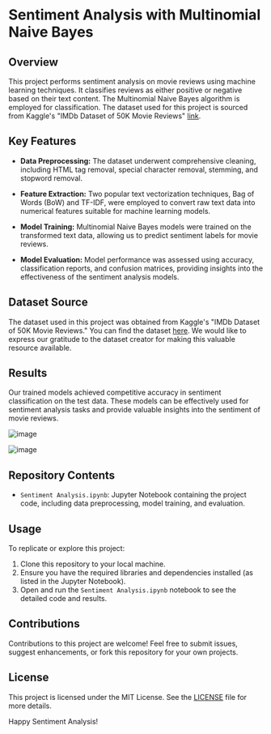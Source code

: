 # Sentiment Analysis with Multinomial Naive Bayes

## Overview

This project performs sentiment analysis on movie reviews using machine learning techniques. It classifies reviews as either positive or negative based on their text content. The Multinomial Naive Bayes algorithm is employed for classification. The dataset used for this project is sourced from Kaggle's "IMDb Dataset of 50K Movie Reviews" [link](https://www.kaggle.com/lakshmi25npathi/imdb-dataset-of-50k-movie-reviews).

## Key Features

- **Data Preprocessing:** The dataset underwent comprehensive cleaning, including HTML tag removal, special character removal, stemming, and stopword removal.

- **Feature Extraction:** Two popular text vectorization techniques, Bag of Words (BoW) and TF-IDF, were employed to convert raw text data into numerical features suitable for machine learning models.

- **Model Training:** Multinomial Naive Bayes models were trained on the transformed text data, allowing us to predict sentiment labels for movie reviews.

- **Model Evaluation:** Model performance was assessed using accuracy, classification reports, and confusion matrices, providing insights into the effectiveness of the sentiment analysis models.

## Dataset Source

The dataset used in this project was obtained from Kaggle's "IMDb Dataset of 50K Movie Reviews." You can find the dataset [here](https://www.kaggle.com/lakshmi25npathi/imdb-dataset-of-50k-movie-reviews). We would like to express our gratitude to the dataset creator for making this valuable resource available.

## Results

Our trained models achieved competitive accuracy in sentiment classification on the test data. These models can be effectively used for sentiment analysis tasks and provide valuable insights into the sentiment of movie reviews.

![image](https://github.com/Ajairajv/Sentimental_Analysis/assets/87579782/ed463144-c8d0-4b05-b6c9-a28c1633dc62)


![image](https://github.com/Ajairajv/Sentimental_Analysis/assets/87579782/24aa250f-520c-43da-9497-7c3380a8772d)


## Repository Contents

- `Sentiment Analysis.ipynb`: Jupyter Notebook containing the project code, including data preprocessing, model training, and evaluation.

## Usage

To replicate or explore this project:

1. Clone this repository to your local machine.
2. Ensure you have the required libraries and dependencies installed (as listed in the Jupyter Notebook).
3. Open and run the `Sentiment Analysis.ipynb` notebook to see the detailed code and results.

## Contributions

Contributions to this project are welcome! Feel free to submit issues, suggest enhancements, or fork this repository for your own projects.

## License

This project is licensed under the MIT License. See the [LICENSE](LICENSE) file for more details.


Happy Sentiment Analysis!
